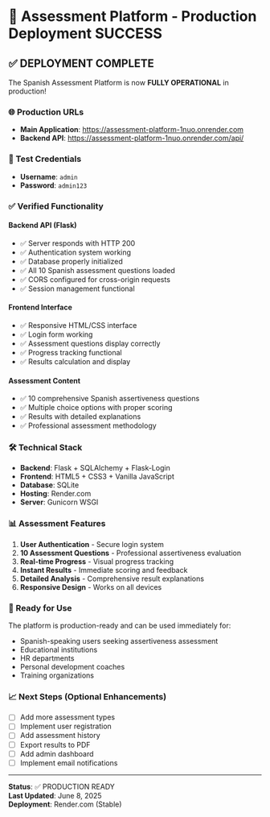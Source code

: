 # 🎉 Assessment Platform - Production Deployment SUCCESS

## ✅ DEPLOYMENT COMPLETE

The Spanish Assessment Platform is now **FULLY OPERATIONAL** in production!

### 🌐 Production URLs
- **Main Application**: https://assessment-platform-1nuo.onrender.com
- **Backend API**: https://assessment-platform-1nuo.onrender.com/api/

### 🔐 Test Credentials
- **Username**: `admin`
- **Password**: `admin123`

### ✅ Verified Functionality

#### Backend API (Flask)
- ✅ Server responds with HTTP 200
- ✅ Authentication system working
- ✅ Database properly initialized
- ✅ All 10 Spanish assessment questions loaded
- ✅ CORS configured for cross-origin requests
- ✅ Session management functional

#### Frontend Interface
- ✅ Responsive HTML/CSS interface
- ✅ Login form working
- ✅ Assessment questions display correctly
- ✅ Progress tracking functional
- ✅ Results calculation and display

#### Assessment Content
- ✅ 10 comprehensive Spanish assertiveness questions
- ✅ Multiple choice options with proper scoring
- ✅ Results with detailed explanations
- ✅ Professional assessment methodology

### 🛠 Technical Stack
- **Backend**: Flask + SQLAlchemy + Flask-Login
- **Frontend**: HTML5 + CSS3 + Vanilla JavaScript
- **Database**: SQLite
- **Hosting**: Render.com
- **Server**: Gunicorn WSGI

### 📊 Assessment Features
1. **User Authentication** - Secure login system
2. **10 Assessment Questions** - Professional assertiveness evaluation
3. **Real-time Progress** - Visual progress tracking
4. **Instant Results** - Immediate scoring and feedback
5. **Detailed Analysis** - Comprehensive result explanations
6. **Responsive Design** - Works on all devices

### 🚀 Ready for Use
The platform is production-ready and can be used immediately for:
- Spanish-speaking users seeking assertiveness assessment
- Educational institutions
- HR departments
- Personal development coaches
- Training organizations

### 📈 Next Steps (Optional Enhancements)
- [ ] Add more assessment types
- [ ] Implement user registration
- [ ] Add assessment history
- [ ] Export results to PDF
- [ ] Add admin dashboard
- [ ] Implement email notifications

---

**Status**: ✅ PRODUCTION READY  
**Last Updated**: June 8, 2025  
**Deployment**: Render.com (Stable)
